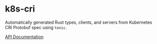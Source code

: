 # k8s-cri

Automatically generated Rust types, clients, and servers from Kubernetes CRI Protobuf spec using `tonic`.

[API Documentation]("https://docs.rs/crate/k8s-cri)
